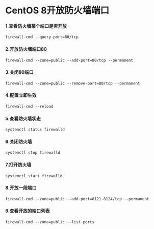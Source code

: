 # CentOS 8开放防火墙端口

#### 1.查看防火墙某个端口是否开放&#x20;

```
firewall-cmd --query-port=80/tcp
```

#### 2.开放防火墙端口80

```
firewall-cmd --zone=public --add-port=80/tcp --permanent
```

#### 3.关闭80端口

```
firewall-cmd --zone=public --remove-port=80/tcp --permanent
```

#### 4.配置立即生效

```
firewall-cmd --reload
```

#### 5.查看防火墙状态&#x20;

```
systemctl status firewalld
```

#### 6.关闭防火墙

```
systemctl stop firewalld
```

#### 7.打开防火墙

```
systemctl start firewalld
```

#### 8.开放一段端口

```
firewall-cmd --zone=public --add-port=8121-8124/tcp --permanent
```

#### 9.查看开放的端口列表

```
firewall-cmd --zone=public --list-ports
```

